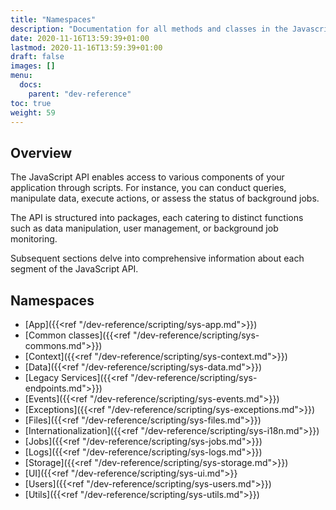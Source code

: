 ```yaml
---
title: "Namespaces"
description: "Documentation for all methods and classes in the Javascript API of the Slingr platform."
date: 2020-11-16T13:59:39+01:00
lastmod: 2020-11-16T13:59:39+01:00
draft: false
images: []
menu:
  docs:
    parent: "dev-reference"
toc: true
weight: 59
---
```


## **Overview**

The JavaScript API enables access to various components of your application through scripts. For instance, you can conduct queries, manipulate data, execute actions, or assess the status of background jobs.

The API is structured into packages, each catering to distinct functions such as data manipulation, user management, or background job monitoring.

Subsequent sections delve into comprehensive information about each segment of the JavaScript API.

## **Namespaces**

- [App]({{<ref "/dev-reference/scripting/sys-app.md">}})
- [Common classes]({{<ref "/dev-reference/scripting/sys-commons.md">}})
- [Context]({{<ref "/dev-reference/scripting/sys-context.md">}})
- [Data]({{<ref "/dev-reference/scripting/sys-data.md">}})
- [Legacy Services]({{<ref "/dev-reference/scripting/sys-endpoints.md">}})
- [Events]({{<ref "/dev-reference/scripting/sys-events.md">}})
- [Exceptions]({{<ref "/dev-reference/scripting/sys-exceptions.md">}})
- [Files]({{<ref "/dev-reference/scripting/sys-files.md">}})
- [Internationalization]({{<ref "/dev-reference/scripting/sys-i18n.md">}})
- [Jobs]({{<ref "/dev-reference/scripting/sys-jobs.md">}})
- [Logs]({{<ref "/dev-reference/scripting/sys-logs.md">}})
- [Storage]({{<ref "/dev-reference/scripting/sys-storage.md">}})
- [UI]({{<ref "/dev-reference/scripting/sys-ui.md">}}
- [Users]({{<ref "/dev-reference/scripting/sys-users.md">}})
- [Utils]({{<ref "/dev-reference/scripting/sys-utils.md">}})
